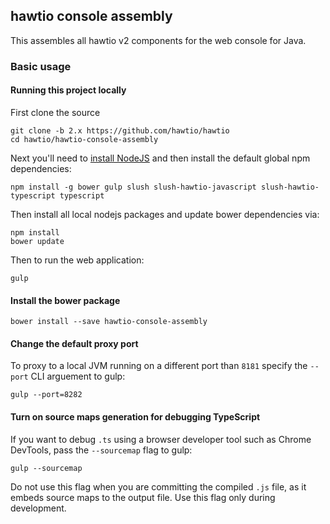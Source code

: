 ## hawtio console assembly

This assembles all hawtio v2 components for the web console for Java.

### Basic usage

#### Running this project locally

First clone the source

    git clone -b 2.x https://github.com/hawtio/hawtio
    cd hawtio/hawtio-console-assembly

Next you'll need to [install NodeJS](http://nodejs.org/download/) and then install the default global npm dependencies:

    npm install -g bower gulp slush slush-hawtio-javascript slush-hawtio-typescript typescript

Then install all local nodejs packages and update bower dependencies via:

    npm install
    bower update

Then to run the web application:

    gulp

#### Install the bower package

    bower install --save hawtio-console-assembly

#### Change the default proxy port

To proxy to a local JVM running on a different port than `8181` specify the `--port` CLI arguement to gulp:

    gulp --port=8282

#### Turn on source maps generation for debugging TypeScript

If you want to debug `.ts` using a browser developer tool such as Chrome DevTools, pass the `--sourcemap` flag to gulp:

    gulp --sourcemap

Do not use this flag when you are committing the compiled `.js` file, as it embeds source maps to the output file. Use this flag only during development.
